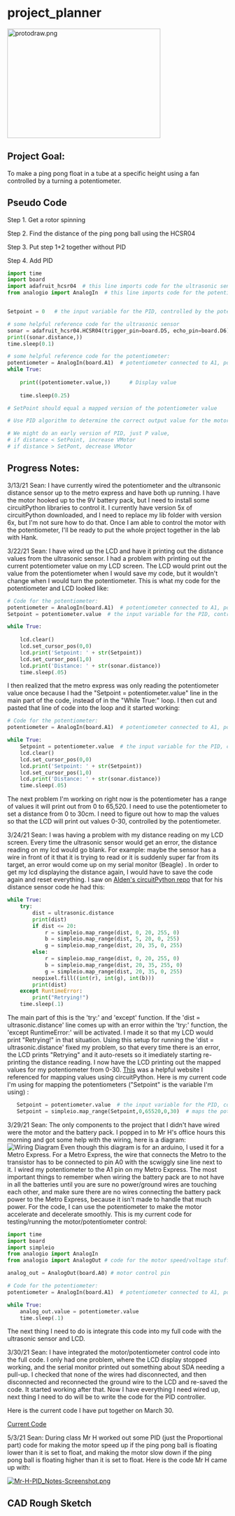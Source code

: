 # project_planner

[<img src="/images/protodraw.png" alt="protodraw.png" width="350" height="250">](/images/protodraw.png)

## Project Goal:

To make a ping pong float in a tube at a specific height using a fan controlled by a turning a potentiometer.

## Pseudo Code
Step 1. Get a rotor spinning

Step 2. Find the distance of the ping pong ball using the HCSR04

Step 3. Put step 1+2 together without PID

Step 4. Add PID

```python
import time
import board
import adafruit_hcsr04  # this line imports code for the ultrasonic sensor
from analogio import AnalogIn  # this line imports code for the potentiometer


Setpoint = 0   # the input variable for the PID, controlled by the potentiometer

# some helpful reference code for the ultrasonic sensor
sonar = adafruit_hcsr04.HCSR04(trigger_pin=board.D5, echo_pin=board.D6)   # this sets it up for use
print((sonar.distance,))
time.sleep(0.1)

# some helpful reference code for the potentiometer:
potentiometer = AnalogIn(board.A1)  # potentiometer connected to A1, power & ground
while True:
 
    print((potentiometer.value,))      # Display value
 
    time.sleep(0.25)          

# SetPoint should equal a mapped version of the potentiometer value

# Use PID algorithm to determine the correct output value for the motor

# We might do an early version of PID, just P value,
# if distance < SetPoint, increase VMotor
# if distance > SetPont, decrease VMotor
```

## Progress Notes:

3/13/21 Sean: I have currently wired the potentiometer and the ultransonic distance sensor up to the metro express and have both up running. I have the motor hooked up to the 9V battery pack, but I need to install some circuitPython libraries to control it. I currently have version 5x of circuitPython downloaded, and I need to replace my lib folder with version 6x, but I'm not sure how to do that. Once I am able to control the motor with the potentiometer, I'll be ready to put the whole project together in the lab with Hank.

3/22/21 Sean: I have wired up the LCD and have it printing out the distance values from the ultrasonic sensor. I had a problem with printing out the current potentiometer value on my LCD screen. The LCD would print out the value from the potentiometer when I would save my code, but it wouldn't change when I would turn the potentiometer. This is what my code for the potentiometer and LCD looked like:
```python
# Code for the potentiometer:
potentiometer = AnalogIn(board.A1)  # potentiometer connected to A1, power & ground
Setpoint = potentiometer.value  # the input variable for the PID, controlled by the potentiometer

while True:
 
    lcd.clear()
    lcd.set_cursor_pos(0,0)
    lcd.print('Setpoint: ' + str(Setpoint))
    lcd.set_cursor_pos(1,0)
    lcd.print('Distance: ' + str(sonar.distance))
    time.sleep(.05)
```
I then realized that the metro express was only reading the potentiometer value once because I had the "Setpoint = potentiometer.value" line in the main part of the code, instead of in the "While True:" loop. I then cut and pasted that line of code into the loop and it started working:
```python
# Code for the potentiometer:
potentiometer = AnalogIn(board.A1)  # potentiometer connected to A1, power & ground

while True:
    Setpoint = potentiometer.value  # the input variable for the PID, controlled by the potentiometer
    lcd.clear()
    lcd.set_cursor_pos(0,0)
    lcd.print('Setpoint: ' + str(Setpoint))
    lcd.set_cursor_pos(1,0)
    lcd.print('Distance: ' + str(sonar.distance))
    time.sleep(.05)
```
The next problem I'm working on right now is the potentiometer has a range of values it will print out from 0 to 65,520. I need to use the potentiometer to set a distance from 0 to 30cm. I need to figure out how to map the values so that the LCD will print out values 0-30, controlled by the potentiometer.

3/24/21 Sean: I was having a problem with my distance reading on my LCD screen. Every time the ultrasonic sensor would get an error, the distance reading on my lcd would go blank. For example: maybe the sensor has a wire in front of it that it is trying to read or it is suddenly super far from its target, an error would come up on my serial monitor (Beagle) . In order to get my lcd displaying the distance again, I would have to save the code again and reset everything. I saw on [Alden's circuitPython repo](https://github.com/adent11/CircuitPython) that for his distance sensor code he had this:
```python
while True:
    try:
        dist = ultrasonic.distance
        print(dist)
        if dist <= 20:
            r = simpleio.map_range(dist, 0, 20, 255, 0)
            b = simpleio.map_range(dist, 5, 20, 0, 255)
            g = simpleio.map_range(dist, 20, 35, 0, 255)
        else:
            r = simpleio.map_range(dist, 0, 20, 255, 0)
            b = simpleio.map_range(dist, 20, 35, 255, 0)
            g = simpleio.map_range(dist, 20, 35, 0, 255)
        neopixel.fill((int(r), int(g), int(b)))
        print(dist)
    except RuntimeError:
        print("Retrying!")
    time.sleep(.1)
```
The main part of this is the 'try:' and 'except' function. If the 'dist = ultrasonic.distance' line comes up with an error within the 'try:' function, the 'except RuntimeError:' will be activated. I made it so that my LCD would print "Retrying!" in that situation. Using this setup for running the 'dist = ultrasonic.distance' fixed my problem, so that every time there is an error, the LCD prints "Retrying" and it auto-resets so it imediately starting re-printing the distance reading.
I now have the LCD printing out the mapped values for my potentiometer from 0-30. [This](https://circuitpython.readthedocs.io/projects/simpleio/en/latest/api.html) was a helpful website I referenced for mapping values using circuitPython. Here is my current code I'm using for mapping the potentiometers ("Setpoint" is the variable I'm using) :
```python
   Setpoint = potentiometer.value  # the input variable for the PID, controlled by the potentiometer
   Setpoint = simpleio.map_range(Setpoint,0,65520,0,30)  # maps the potentiometer value using the variable setpoint, changes the range from 0-65,520 to 0-30
```

3/29/21 Sean: The only components to the project that I didn't have wired were the motor and the battery pack. I popped in to Mr H's office hours this morning and got some help with the wiring, here is a diagram:
![Wiring Diagram](images/Motor+batterypack+potentiometer-wiring.png
)
Even though this diagram is for an arduino, I used it for a Metro Express. For a Metro Express, the wire that connects the Metro to the transistor has to be connected to pin A0 with the scwiggly sine line next to it. I wired my potentiometer to the A1 pin on my Metro Express. The most important things to remember when wiring the battery pack are to not have in all the batteries until you are sure no power/ground wires are touching each other, and make sure there are no wires connecting the battery pack power to the Metro Express, because it isn't made to handle that much power.
For the code, I can use the potentiometer to make the motor accelerate and decelerate smoothly. This is my current code for testing/running the motor/potentiometer control:
```python
import time
import board
import simpleio
from analogio import AnalogIn
from analogio import AnalogOut # code for the motor speed/voltage stuff

analog_out = AnalogOut(board.A0) # motor control pin

# Code for the potentiometer:
potentiometer = AnalogIn(board.A1)  # potentiometer connected to A1, power & ground

while True:
    analog_out.value = potentiometer.value
    time.sleep(.1)
```
The next thing I need to do is integrate this code into my full code with the ultrasonic sensor and LCD.

3/30/21 Sean: I have integrated the motor/potentiometer control code into the full code. I only had one problem, where the LCD display stopped working, and the serial monitor printed out something about SDA needing a pull-up. I checked that none of the wires had disconnected, and then disconnected and reconnected the ground wire to the LCD and re-saved the code. It started working after that. Now I have everything I need wired up, next thing I need to do will be to write the code for the PID controller. 

Here is the current code I have put together on March 30. 

[Current Code](https://github.com/hpowers82/project_planner/blob/main/March-30-Code.py)

5/3/21 Sean: During class Mr H worked out some PID (just the Proportional part) code for making the motor speed up if the ping pong ball is floating lower than it is set to float, and making the motor slow down if the ping pong ball is floating higher than it is set to float. Here is the code Mr H came up with:

[<img src="/images/Mr-H-PID_Notes-Screenshot.png" alt="Mr-H-PID_Notes-Screenshot.png" >](/images/Mr-H-PID_Notes-Screenshot.png)



## CAD Rough Sketch
